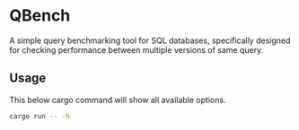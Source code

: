 # QBench

A simple query benchmarking tool for SQL databases,
specifically designed for checking performance between
multiple versions of same query.

## Usage

This below cargo command will show all available options.

```bash
cargo run -- -h
```

```bash